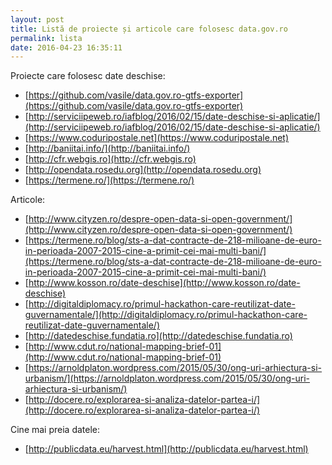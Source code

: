 ```yaml
---
layout: post
title: Listă de proiecte și articole care folosesc data.gov.ro
permalink: lista
date: 2016-04-23 16:35:11
---
```


Proiecte care folosesc date deschise:

* [https://github.com/vasile/data.gov.ro-gtfs-exporter](https://github.com/vasile/data.gov.ro-gtfs-exporter)
* [http://serviciipeweb.ro/iafblog/2016/02/15/date-deschise-si-aplicatie/](http://serviciipeweb.ro/iafblog/2016/02/15/date-deschise-si-aplicatie/)
* [https://www.coduripostale.net](https://www.coduripostale.net)
* [http://baniitai.info/](http://baniitai.info/)
* [http://cfr.webgis.ro](http://cfr.webgis.ro)
* [http://opendata.rosedu.org](http://opendata.rosedu.org)
* [https://termene.ro/](https://termene.ro/)

Articole:

* [http://www.cityzen.ro/despre-open-data-si-open-government/](http://www.cityzen.ro/despre-open-data-si-open-government/)
* [https://termene.ro/blog/sts-a-dat-contracte-de-218-milioane-de-euro-in-perioada-2007-2015-cine-a-primit-cei-mai-multi-bani/](https://termene.ro/blog/sts-a-dat-contracte-de-218-milioane-de-euro-in-perioada-2007-2015-cine-a-primit-cei-mai-multi-bani/)
* [http://www.kosson.ro/date-deschise](http://www.kosson.ro/date-deschise)
* [http://digitaldiplomacy.ro/primul-hackathon-care-reutilizat-date-guvernamentale/](http://digitaldiplomacy.ro/primul-hackathon-care-reutilizat-date-guvernamentale/)
* [http://datedeschise.fundatia.ro](http://datedeschise.fundatia.ro)
* [http://www.cdut.ro/national-mapping-brief-01](http://www.cdut.ro/national-mapping-brief-01)
* [https://arnoldplaton.wordpress.com/2015/05/30/ong-uri-arhiectura-si-urbanism/](https://arnoldplaton.wordpress.com/2015/05/30/ong-uri-arhiectura-si-urbanism/)
* [http://docere.ro/explorarea-si-analiza-datelor-partea-i/](http://docere.ro/explorarea-si-analiza-datelor-partea-i/)

Cine mai preia datele:

* [http://publicdata.eu/harvest.html](http://publicdata.eu/harvest.html)
